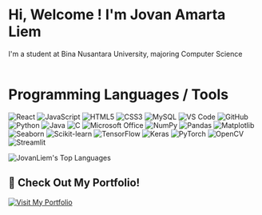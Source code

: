 <h1> Hi, Welcome ! I'm Jovan Amarta Liem </h1>
I'm a student at Bina Nusantara University, majoring Computer Science <br>
<br>

<h1> Programming Languages / Tools </h1>

![React](https://img.shields.io/badge/React-%2361DAFB.svg?style=for-the-badge&logo=React&logoColor=black) ![JavaScript](https://img.shields.io/badge/JavaScript-%23F7DF1E.svg?style=for-the-badge&logo=JavaScript&logoColor=black) ![HTML5](https://img.shields.io/badge/HTML5-%23E34F26.svg?style=for-the-badge&logo=HTML5&logoColor=white) ![CSS3](https://img.shields.io/badge/CSS3-%231572B6.svg?style=for-the-badge&logo=CSS3&logoColor=white) ![MySQL](https://img.shields.io/badge/MySQL-%234479A1.svg?style=for-the-badge&logo=MySQL&logoColor=white) ![VS Code](https://img.shields.io/badge/VS%20Code-%23007ACC.svg?style=for-the-badge&logo=Visual%20Studio%20Code&logoColor=white) ![GitHub](https://img.shields.io/badge/GitHub-%23121011.svg?style=for-the-badge&logo=GitHub&logoColor=white) ![Python](https://img.shields.io/badge/Python-%233776AB.svg?style=for-the-badge&logo=Python&logoColor=white) ![Java](https://img.shields.io/badge/Java-%23ED8B00.svg?style=for-the-badge&logo=Java&logoColor=white) ![C](https://img.shields.io/badge/C-%2300599C.svg?style=for-the-badge&logo=C&logoColor=white) ![Microsoft Office](https://img.shields.io/badge/Microsoft%20Office-%23D83B01.svg?style=for-the-badge&logo=Microsoft%20Office&logoColor=white) ![NumPy](https://img.shields.io/badge/NumPy-%23013243.svg?style=for-the-badge&logo=NumPy&logoColor=white) ![Pandas](https://img.shields.io/badge/Pandas-%23150458.svg?style=for-the-badge&logo=Pandas&logoColor=white) ![Matplotlib](https://img.shields.io/badge/Matplotlib-%23ffffff.svg?style=for-the-badge&logo=Matplotlib&logoColor=black) ![Seaborn](https://img.shields.io/badge/Seaborn-%2369A297.svg?style=for-the-badge&logo=Seaborn&logoColor=white) ![Scikit-learn](https://img.shields.io/badge/Scikit--learn-%23F7931E.svg?style=for-the-badge&logo=scikit-learn&logoColor=white) ![TensorFlow](https://img.shields.io/badge/TensorFlow-%23FF6F00.svg?style=for-the-badge&logo=TensorFlow&logoColor=white) ![Keras](https://img.shields.io/badge/Keras-%23D00000.svg?style=for-the-badge&logo=Keras&logoColor=white) ![PyTorch](https://img.shields.io/badge/PyTorch-%23EE4C2C.svg?style=for-the-badge&logo=PyTorch&logoColor=white) ![OpenCV](https://img.shields.io/badge/OpenCV-%23white.svg?style=for-the-badge&logo=OpenCV&logoColor=white) ![Streamlit](https://img.shields.io/badge/Streamlit-%23FF4B4B.svg?style=for-the-badge&logo=Streamlit&logoColor=white)

![JovanLiem's Top Languages](https://github-readme-stats.vercel.app/api/top-langs/?username=JovanLiem&theme=radical&show_icons=true&hide_border=true&layout=compact)

## 🌟 Check Out My Portfolio!
[![Visit My Portfolio](https://img.shields.io/badge/Explore-My%20Portfolio-%23007ACC?style=for-the-badge&logo=vercel&logoColor=white)](https://jovan-amarta-liem.vercel.app/)
